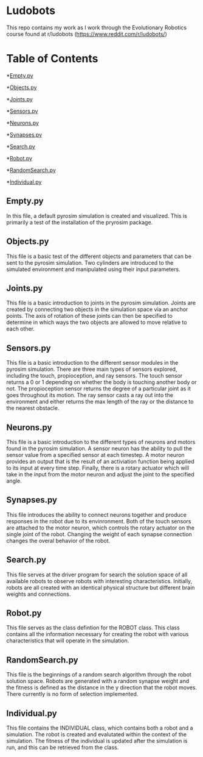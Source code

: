 # Ludobots
This repo contains my work as I work through the Evolutionary Robotics course found at r/ludobots (https://www.reddit.com/r/ludobots/)

# Table of Contents
*[Empty.py](#empty)

*[Objects.py](#objects)

*[Joints.py](#joints)

*[Sensors.py](#sensors)

*[Neurons.py](#neurons)

*[Synapses.py](#synapses)

*[Search.py](#search)

*[Robot.py](#robot)

*[RandomSearch.py](#randomsearch)

*[Individual.py](#individual)

## <a name="empty">Empty.py</a>
In this file, a default pyrosim simulation is created and visualized. This is primarily a test of the installation of the pryrosim package.

## <a name="objects">Objects.py</a>
This file is a basic test of the different objects and parameters that can be sent to the pyrosim simulation. Two cylinders are introduced to the simulated environment and manipulated using their input parameters.

## <a name="joints">Joints.py</a>
This file is a basic introduction to joints in the pyrosim simulation. Joints are created by connecting two objects in the simulation space via an anchor points. The axis of rotation of these joints can then be specified to determine in which ways the two objects are allowed to move relative to each other.

## <a name="sensors">Sensors.py</a>
  This file is a basic introduction to the different sensor modules in the pyrosim simulation. There are three main types of sensors explored, including the touch, propioception, and ray sensors. The touch sensor returns a 0 or 1 depending on whether the body is touching another body or not. The propioception sensor returns the degree of a particular joint as it goes throughout its motion. The ray sensor casts a ray out into the environment and either returns the max length of the ray or the distance to the nearest obstacle.

## <a name="neurons">Neurons.py</a>
  This file is a basic introduction to the different types of neurons and motors found in the pyrosim simulation. A sensor neuron has the ability to pull the sensor value from a specified sensor at each timestep. A motor neuron provides an output that is the result of an activiation function being applied to its input at every time step. Finally, there is a rotary actuator which will take in the input from the motor neuron and adjust the joint to the specified angle.

## <a name="synapses">Synapses.py</a>
This file introduces the ability to connect neurons together and produce responses in the robot due to its envinronment. Both of the touch sensors are attached to the motor neuron, which controls the rotary actuator on the single joint of the robot. Changing the weight of each synapse connection changes the overal behavior of the robot.

## <a name="search">Search.py</a>
This file serves at the driver program for search the solution space of all available robots to observe robots with interesting characteristics. Initially, robots are all created with an identical physical structure but different brain weights and connections.

## <a name="robot">Robot.py</a>
This file serves as the class defintion for the ROBOT class. This class contains all the information necessary for creating the robot with various characteristics that will operate in the simulation.

## <a name="randomsearch">RandomSearch.py</a>
This file is the beginnings of a random search algorithm through the robot solution space. Robots are generated with a random synapse weight and the fitness is defined as the distance in the y direction that the robot moves. There currently is no form of selection implemented.

## <a name="individual">Individual.py</a>
This file contains the INDIVIDUAL class, which contains both a robot and a simulation. The robot is created and evalutated within the context of the simulation. The fitness of the individual is updated after the simulation is run, and this can be retrieved from the class.
